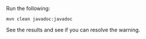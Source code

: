 Run the following:

```
mvn clean javadoc:javadoc
```

See the results and see if you can resolve the warning.